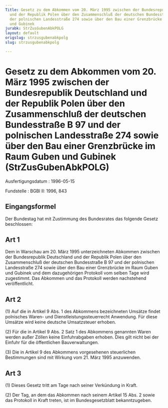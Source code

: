 ```yaml
---
Title: Gesetz zu dem Abkommen vom 20. März 1995 zwischen der Bundesrepublik Deutschland
  und der Republik Polen über den Zusammenschluß der deutschen Bundesstraße B 97 und
  der polnischen Landesstraße 274 sowie über den Bau einer Grenzbrücke im Raum Guben
  und Gubinek
jurabk: StrZusGubenAbkPOLG
layout: default
origslug: strzusgubenabkpolg
slug: strzusgubenabkpolg

---
```


# Gesetz zu dem Abkommen vom 20. März 1995 zwischen der Bundesrepublik Deutschland und der Republik Polen über den Zusammenschluß der deutschen Bundesstraße B 97 und der polnischen Landesstraße 274 sowie über den Bau einer Grenzbrücke im Raum Guben und Gubinek (StrZusGubenAbkPOLG)

Ausfertigungsdatum
:   1996-05-15

Fundstelle
:   BGBl II: 1996, 843

## Eingangsformel

Der Bundestag hat mit Zustimmung des Bundesrates das folgende Gesetz
beschlossen:

## Art 1

Dem in Warschau am 20. März 1995 unterzeichneten Abkommen zwischen der
Bundesrepublik Deutschland und der Republik Polen über den
Zusammenschluß der deutschen Bundesstraße B 97 und der polnischen
Landesstraße 274 sowie über den Bau einer Grenzbrücke im Raum Guben
und Gubinek und dem dazugehörigen Protokoll vom selben Tage wird
zugestimmt. Das Abkommen und das Protokoll werden nachstehend
veröffentlicht.

## Art 2

(1) Auf die in Artikel 9 Abs. 1 des Abkommens bezeichneten Umsätze
findet polnisches Waren- und Dienstleistungssteuerrecht Anwendung. Für
diese Umsätze wird keine deutsche Umsatzsteuer erhoben.

(2) Für die in Artikel 9 Abs. 2 Satz 1 des Abkommens genannten Waren
werden außer Zöllen keine Einfuhrabgaben erhoben. Dies gilt nicht bei
der Einfuhr für die öffentlichen Bauverwaltungen.

(3) Die in Artikel 9 des Abkommens vorgesehenen steuerlichen
Bestimmungen sind mit Wirkung vom 21. März 1995 anzuwenden.

## Art 3

(1) Dieses Gesetz tritt am Tage nach seiner Verkündung in Kraft.

(2) Der Tag, an dem das Abkommen nach seinem Artikel 15 Abs. 2 sowie
das Protokoll in Kraft treten, ist im Bundesgesetzblatt
bekanntzugeben.

